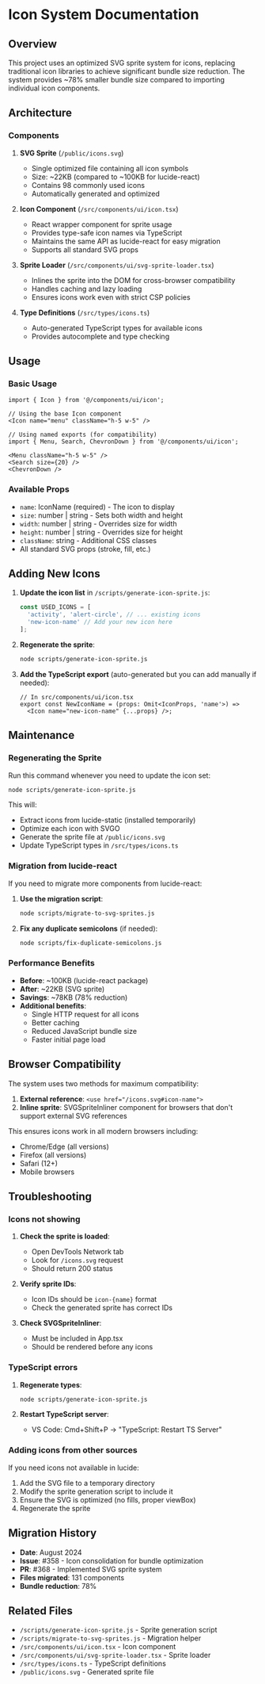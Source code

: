 # Icon System Documentation

## Overview

This project uses an optimized SVG sprite system for icons, replacing traditional icon libraries to achieve significant bundle size reduction. The system provides ~78% smaller bundle size compared to importing individual icon components.

## Architecture

### Components

1. **SVG Sprite** (`/public/icons.svg`)
   - Single optimized file containing all icon symbols
   - Size: ~22KB (compared to ~100KB for lucide-react)
   - Contains 98 commonly used icons
   - Automatically generated and optimized

2. **Icon Component** (`/src/components/ui/icon.tsx`)
   - React wrapper component for sprite usage
   - Provides type-safe icon names via TypeScript
   - Maintains the same API as lucide-react for easy migration
   - Supports all standard SVG props

3. **Sprite Loader** (`/src/components/ui/svg-sprite-loader.tsx`)
   - Inlines the sprite into the DOM for cross-browser compatibility
   - Handles caching and lazy loading
   - Ensures icons work even with strict CSP policies

4. **Type Definitions** (`/src/types/icons.ts`)
   - Auto-generated TypeScript types for available icons
   - Provides autocomplete and type checking

## Usage

### Basic Usage

```tsx
import { Icon } from '@/components/ui/icon';

// Using the base Icon component
<Icon name="menu" className="h-5 w-5" />

// Using named exports (for compatibility)
import { Menu, Search, ChevronDown } from '@/components/ui/icon';

<Menu className="h-5 w-5" />
<Search size={20} />
<ChevronDown />
```

### Available Props

- `name`: IconName (required) - The icon to display
- `size`: number | string - Sets both width and height
- `width`: number | string - Overrides size for width
- `height`: number | string - Overrides size for height
- `className`: string - Additional CSS classes
- All standard SVG props (stroke, fill, etc.)

## Adding New Icons

1. **Update the icon list** in `/scripts/generate-icon-sprite.js`:
   ```javascript
   const USED_ICONS = [
     'activity', 'alert-circle', // ... existing icons
     'new-icon-name' // Add your new icon here
   ];
   ```

2. **Regenerate the sprite**:
   ```bash
   node scripts/generate-icon-sprite.js
   ```

3. **Add the TypeScript export** (auto-generated but you can add manually if needed):
   ```tsx
   // In src/components/ui/icon.tsx
   export const NewIconName = (props: Omit<IconProps, 'name'>) => 
     <Icon name="new-icon-name" {...props} />;
   ```

## Maintenance

### Regenerating the Sprite

Run this command whenever you need to update the icon set:
```bash
node scripts/generate-icon-sprite.js
```

This will:
- Extract icons from lucide-static (installed temporarily)
- Optimize each icon with SVGO
- Generate the sprite file at `/public/icons.svg`
- Update TypeScript types in `/src/types/icons.ts`

### Migration from lucide-react

If you need to migrate more components from lucide-react:

1. **Use the migration script**:
   ```bash
   node scripts/migrate-to-svg-sprites.js
   ```

2. **Fix any duplicate semicolons** (if needed):
   ```bash
   node scripts/fix-duplicate-semicolons.js
   ```

### Performance Benefits

- **Before**: ~100KB (lucide-react package)
- **After**: ~22KB (SVG sprite)
- **Savings**: ~78KB (78% reduction)
- **Additional benefits**:
  - Single HTTP request for all icons
  - Better caching
  - Reduced JavaScript bundle size
  - Faster initial page load

## Browser Compatibility

The system uses two methods for maximum compatibility:

1. **External reference**: `<use href="/icons.svg#icon-name">`
2. **Inline sprite**: SVGSpriteInliner component for browsers that don't support external SVG references

This ensures icons work in all modern browsers including:
- Chrome/Edge (all versions)
- Firefox (all versions)
- Safari (12+)
- Mobile browsers

## Troubleshooting

### Icons not showing

1. **Check the sprite is loaded**:
   - Open DevTools Network tab
   - Look for `/icons.svg` request
   - Should return 200 status

2. **Verify sprite IDs**:
   - Icon IDs should be `icon-{name}` format
   - Check the generated sprite has correct IDs

3. **Check SVGSpriteInliner**:
   - Must be included in App.tsx
   - Should be rendered before any icons

### TypeScript errors

1. **Regenerate types**:
   ```bash
   node scripts/generate-icon-sprite.js
   ```

2. **Restart TypeScript server**:
   - VS Code: Cmd+Shift+P → "TypeScript: Restart TS Server"

### Adding icons from other sources

If you need icons not available in lucide:

1. Add the SVG file to a temporary directory
2. Modify the sprite generation script to include it
3. Ensure the SVG is optimized (no fills, proper viewBox)
4. Regenerate the sprite

## Migration History

- **Date**: August 2024
- **Issue**: #358 - Icon consolidation for bundle optimization
- **PR**: #368 - Implemented SVG sprite system
- **Files migrated**: 131 components
- **Bundle reduction**: 78%

## Related Files

- `/scripts/generate-icon-sprite.js` - Sprite generation script
- `/scripts/migrate-to-svg-sprites.js` - Migration helper
- `/src/components/ui/icon.tsx` - Icon component
- `/src/components/ui/svg-sprite-loader.tsx` - Sprite loader
- `/src/types/icons.ts` - TypeScript definitions
- `/public/icons.svg` - Generated sprite file